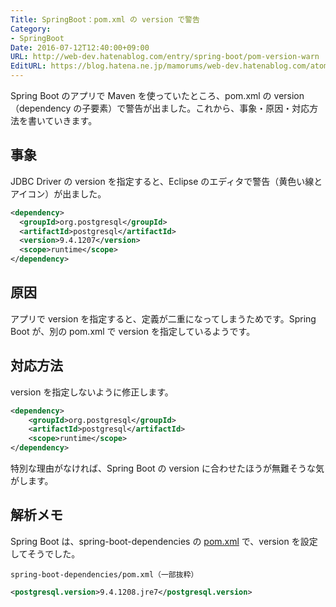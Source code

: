 ```yaml
---
Title: SpringBoot：pom.xml の version で警告
Category:
- SpringBoot
Date: 2016-07-12T12:40:00+09:00
URL: http://web-dev.hatenablog.com/entry/spring-boot/pom-version-warn
EditURL: https://blog.hatena.ne.jp/mamorums/web-dev.hatenablog.com/atom/entry/10328749687178793234
---
```


Spring Boot のアプリで Maven を使っていたところ、pom.xml の version（dependency の子要素）で警告が出ました。これから、事象・原因・対応方法を書いていきます。


## 事象
JDBC Driver の version を指定すると、Eclipse のエディタで警告（黄色い線とアイコン）が出ました。

```xml
<dependency>
  <groupId>org.postgresql</groupId>
  <artifactId>postgresql</artifactId>
  <version>9.4.1207</version>
  <scope>runtime</scope>
</dependency>
```


## 原因
アプリで version を指定すると、定義が二重になってしまうためです。Spring Boot が、別の pom.xml で version を指定しているようです。 




## 対応方法
version を指定しないように修正します。

```xml
<dependency>
	<groupId>org.postgresql</groupId>
	<artifactId>postgresql</artifactId>
	<scope>runtime</scope>
</dependency>
```

特別な理由がなければ、Spring Boot の version に合わせたほうが無難そうな気がします。


## 解析メモ
Spring Boot は、spring-boot-dependencies の [pom.xml](https://github.com/spring-projects/spring-boot/blob/master/spring-boot-dependencies/pom.xml) で、version を設定してそうでした。

`spring-boot-dependencies/pom.xml（一部抜粋）`

```xml
<postgresql.version>9.4.1208.jre7</postgresql.version>
```

